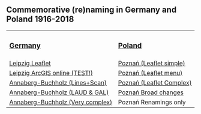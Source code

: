 <h2>Commemorative (re)naming in Germany and Poland 1916-2018</h2>

<table style="width:200%">
  <tr>
    <td><h3><a href="https://www.uni-due.de/anglistik/sociolinguistics_lab/mill_project.php" target="_blank">Germany</a></h3></td>
    <td><h3><a href="http://mill.wa.amu.edu.pl" target="_blank">Poland</a></h3></td>
  </tr>
  <tr>
    <td><a href="https://mill-maps.github.io/Leipzig_Leaflet" target="_blank">Leipzig Leaflet</a></td>
    <td><a href="https://mill-maps.github.io/Poznan_no_zeros_Leaflet" target="_blank">Poznań (Leaflet simple)</a></td>
  </tr>
  <tr>
    <td><a href="https://arcg.is/0j8aXC" target="_blank">Leipzig ArcGIS online (TEST!)</a></td>
    <td><a href="https://mill-maps.github.io/Poznan_no_zeros_Leaflet+" target="_blank">Poznań (Leaflet menu)</a></td>
  </tr>
  <tr>
    <td><a href="https://mill-maps.github.io/A-B_qgis2web_2018_TEST" target="_blank">Annaberg-Buchholz (Lines+Scan)</a></td>
    <td><a href="https://mill-maps.github.io/Poznan_zeros_Leaflet_complex" target="_blank">Poznań (Leaflet Complex)</a></td>
  </tr>
  <tr>
    <td><a href="https://mill-maps.github.io/A-B_qgis2web_2021_Int-LAUD-GAL" target="_blank">Annaberg-Buchholz (LAUD & GAL)</a></td>
    <td><a href="https://mill-maps.github.io/Poznan_broad_changes_png" target="_blank">Poznań Broad changes</a></td>
  </tr>
  <tr>
    <td><a href="https://mill-maps.github.io/A-B_qgis2web_2021_Complex" target="_blank">Annaberg-Buchholz (Very complex)</a></td>
    <td> Poznań Renamings only</td>
  </tr>
</table>
